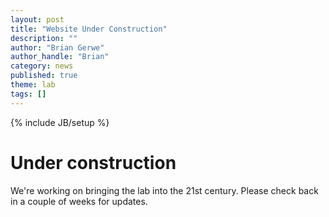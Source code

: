 ```yaml
---
layout: post
title: "Website Under Construction"
description: ""
author: "Brian Gerwe"
author_handle: "Brian"
category: news
published: true
theme: lab
tags: []
---
```

{% include JB/setup %}



# Under construction
We're working on bringing the lab into the 21st century. Please check back in a couple of weeks for updates.






